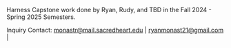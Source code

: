 Harness Capstone work done by Ryan, Rudy, and TBD in the Fall 2024 - Spring 2025 Semesters.


Inquiry Contact: monastr@mail.sacredheart.edu | ryanmonast21@gmail.com |
